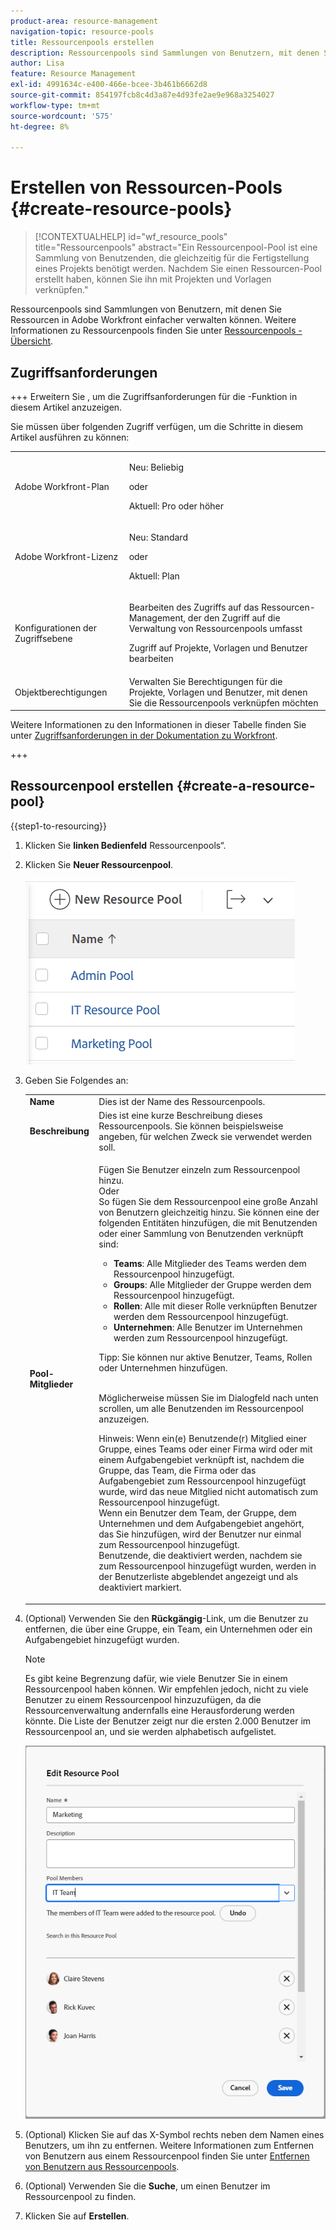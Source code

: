 ```yaml
---
product-area: resource-management
navigation-topic: resource-pools
title: Ressourcenpools erstellen
description: Ressourcenpools sind Sammlungen von Benutzern, mit denen Sie Ressourcen in Adobe Workfront einfacher verwalten können.
author: Lisa
feature: Resource Management
exl-id: 4991634c-e400-466e-bcee-3b461b6662d8
source-git-commit: 854197fcb8c4d3a87e4d93fe2ae9e968a3254027
workflow-type: tm+mt
source-wordcount: '575'
ht-degree: 8%

---
```


# Erstellen von Ressourcen-Pools {#create-resource-pools}

>[!CONTEXTUALHELP]
>id="wf_resource_pools"
>title="Ressourcenpools"
>abstract="Ein Ressourcenpool-Pool ist eine Sammlung von Benutzenden, die gleichzeitig für die Fertigstellung eines Projekts benötigt werden. Nachdem Sie einen Ressourcen-Pool erstellt haben, können Sie ihn mit Projekten und Vorlagen verknüpfen."

Ressourcenpools sind Sammlungen von Benutzern, mit denen Sie Ressourcen in Adobe Workfront einfacher verwalten können. Weitere Informationen zu Ressourcenpools finden Sie unter [Ressourcenpools - Übersicht](../../../resource-mgmt/resource-planning/resource-pools/work-with-resource-pools.md).

## Zugriffsanforderungen

+++ Erweitern Sie , um die Zugriffsanforderungen für die -Funktion in diesem Artikel anzuzeigen.

Sie müssen über folgenden Zugriff verfügen, um die Schritte in diesem Artikel ausführen zu können:

<table style="table-layout:auto"> 
 <col> 
 <col> 
 <tbody> 
  <tr> 
   <td role="rowheader">Adobe Workfront-Plan</td> 
   <td><p>Neu: Beliebig</p>
       <p>oder</p>
       <p>Aktuell: Pro oder höher</p> </td> 
  </tr> 
  <tr> 
   <td role="rowheader">Adobe Workfront-Lizenz</td> 
   <td><p>Neu: Standard</p>
       <p>oder</p>
       <p>Aktuell: Plan</p></td>
  </tr> 
  <tr> 
   <td role="rowheader">Konfigurationen der Zugriffsebene</td> 
   <td> <p>Bearbeiten des Zugriffs auf das Ressourcen-Management, der den Zugriff auf die Verwaltung von Ressourcenpools umfasst</p> <p>Zugriff auf Projekte, Vorlagen und Benutzer bearbeiten</p></td> 
  </tr> 
  <tr data-mc-conditions=""> 
   <td role="rowheader">Objektberechtigungen</td> 
   <td>Verwalten Sie Berechtigungen für die Projekte, Vorlagen und Benutzer, mit denen Sie die Ressourcenpools verknüpfen möchten</td> 
  </tr> 
 </tbody> 
</table>

Weitere Informationen zu den Informationen in dieser Tabelle finden Sie unter [Zugriffsanforderungen in der Dokumentation zu Workfront](/help/quicksilver/administration-and-setup/add-users/access-levels-and-object-permissions/access-level-requirements-in-documentation.md).

+++

## Ressourcenpool erstellen {#create-a-resource-pool}

{{step1-to-resourcing}}

1. Klicken Sie **linken Bedienfeld** Ressourcenpools“.
1. Klicken Sie **Neuer Ressourcenpool**.

   ![Ressourcenpools](assets/list-of-resource-pools.png)

1. Geben Sie Folgendes an:

   <table style="table-layout:auto">
    <col>
    <col>
    <tbody>
     <tr>
      <td role="rowheader"><strong>Name</strong></td>
      <td>Dies ist der Name des Ressourcenpools.</td>
     </tr>
     <tr>
      <td role="rowheader"><strong>Beschreibung</strong></td>
      <td>Dies ist eine kurze Beschreibung dieses Ressourcenpools. Sie können beispielsweise angeben, für welchen Zweck sie verwendet werden soll.</td>
     </tr>
     <tr>
      <td role="rowheader"><strong>Pool-Mitglieder</strong></td>
      <td><p> Fügen Sie Benutzer einzeln zum Ressourcenpool hinzu.<br>Oder <br>So fügen Sie dem Ressourcenpool eine große Anzahl von Benutzern gleichzeitig hinzu. Sie können eine der folgenden Entitäten hinzufügen, die mit Benutzenden oder einer Sammlung von Benutzenden verknüpft sind:
        <ul>
         <li><strong>Teams</strong>: Alle Mitglieder des Teams werden dem Ressourcenpool hinzugefügt.</li>
         <li><strong>Groups</strong>: Alle Mitglieder der Gruppe werden dem Ressourcenpool hinzugefügt.</li>
         <li><strong>Rollen</strong>: Alle mit dieser Rolle verknüpften Benutzer werden dem Ressourcenpool hinzugefügt.</li>
         <li><strong>Unternehmen</strong>: Alle Benutzer im Unternehmen werden zum Ressourcenpool hinzugefügt.</li>
        </ul><p>Tipp: Sie können nur aktive Benutzer, Teams, <span>Rollen</span> oder Unternehmen hinzufügen.</p><br>Möglicherweise müssen Sie im Dialogfeld nach unten scrollen, um alle Benutzenden im Ressourcenpool anzuzeigen.
        <p>Hinweis: Wenn ein(e) Benutzende(r) Mitglied einer Gruppe, eines Teams oder einer Firma wird oder mit einem Aufgabengebiet verknüpft ist, nachdem die Gruppe, das Team, die Firma oder das Aufgabengebiet zum Ressourcenpool hinzugefügt wurde, wird das neue Mitglied nicht automatisch zum Ressourcenpool hinzugefügt. <br>Wenn ein Benutzer dem Team, der Gruppe, dem Unternehmen und dem Aufgabengebiet angehört, das Sie hinzufügen, wird der Benutzer nur einmal zum Ressourcenpool hinzugefügt.<br>Benutzende, die deaktiviert werden, nachdem sie zum Ressourcenpool hinzugefügt wurden, werden in der Benutzerliste abgeblendet angezeigt und als deaktiviert markiert.</p></p></td>
     </tr>
    </tbody>
   </table>

1. (Optional) Verwenden Sie den **Rückgängig**-Link, um die Benutzer zu entfernen, die über eine Gruppe, ein Team, ein Unternehmen oder ein Aufgabengebiet hinzugefügt wurden.

   >[!NOTE]
   >
   >Es gibt keine Begrenzung dafür, wie viele Benutzer Sie in einem Ressourcenpool haben können. Wir empfehlen jedoch, nicht zu viele Benutzer zu einem Ressourcenpool hinzuzufügen, da die Ressourcenverwaltung andernfalls eine Herausforderung werden könnte. Die Liste der Benutzer zeigt nur die ersten 2.000 Benutzer im Ressourcenpool an, und sie werden alphabetisch aufgelistet.

   ![Benutzende wurden zum Ressourcenpool hinzugefügt](assets/users-in-resource-pool2.png)

1. (Optional) Klicken Sie auf das X-Symbol rechts neben dem Namen eines Benutzers, um ihn zu entfernen. Weitere Informationen zum Entfernen von Benutzern aus einem Ressourcenpool finden Sie unter [Entfernen von Benutzern aus Ressourcenpools](../../../resource-mgmt/resource-planning/resource-pools/remove-users-from-resource-pool.md).
1. (Optional) Verwenden Sie die **Suche**, um einen Benutzer im Ressourcenpool zu finden.
1. Klicken Sie auf **Erstellen**.
